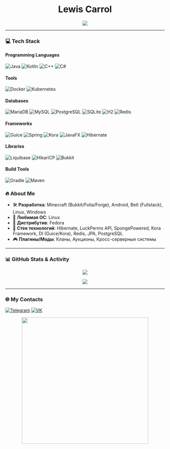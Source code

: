 <h1 align="center">Lewis Carrol</h1>

<p align="center">
  <img src="https://github-readme-stats.vercel.app/api?username=zyr1x&show_icons=true&theme=tokyonight&count_private=true&hide=prs"/>
</p>

---

### 💻 Tech Stack

#### Programming Languages
![Java](https://img.shields.io/badge/Java-%23ED8B00?style=for-the-badge&logo=java&logoColor=white)
![Kotlin](https://img.shields.io/badge/Kotlin-%23A97BFF?style=for-the-badge&logo=kotlin&logoColor=white)
![C++](https://img.shields.io/badge/C%2B%2B-%2300599C?style=for-the-badge&logo=c%2B%2B&logoColor=white)
![C#](https://img.shields.io/badge/C%23-%239B4F96?style=for-the-badge&logo=csharp&logoColor=white)

#### Tools
![Docker](https://img.shields.io/badge/Docker-%230099E5?style=for-the-badge&logo=docker&logoColor=white)
![Kubernetes](https://img.shields.io/badge/Kubernetes-%23326CE5?style=for-the-badge&logo=kubernetes&logoColor=white)

#### Databases
![MariaDB](https://img.shields.io/badge/MariaDB-%23003545?style=for-the-badge&logo=mariadb&logoColor=white)
![MySQL](https://img.shields.io/badge/MySQL-%234479A1?style=for-the-badge&logo=mysql&logoColor=white)
![PostgreSQL](https://img.shields.io/badge/PostgreSQL-%23336791?style=for-the-badge&logo=postgresql&logoColor=white)
![SQLite](https://img.shields.io/badge/SQLite-%23003B57?style=for-the-badge&logo=sqlite&logoColor=white)
![H2](https://img.shields.io/badge/H2-%234B8BBE?style=for-the-badge&logo=h2&logoColor=white)
![Redis](https://img.shields.io/badge/Redis-%23DC382D?style=for-the-badge&logo=redis&logoColor=white)

#### Frameworks
![Guice](https://img.shields.io/badge/Guice-%23000000?style=for-the-badge&logo=google&logoColor=white)
![Spring](https://img.shields.io/badge/Spring-%236DB33F?style=for-the-badge&logo=spring&logoColor=white)
![Kora](https://img.shields.io/badge/Kora-%23FF9800?style=for-the-badge)
![JavaFX](https://img.shields.io/badge/JavaFX-%23007396?style=for-the-badge&logo=java&logoColor=white)
![Hibernate](https://img.shields.io/badge/Hibernate-%2343933E?style=for-the-badge&logo=hibernate&logoColor=white)

#### Libraries
![Liquibase](https://img.shields.io/badge/Liquibase-%230076D6?style=for-the-badge&logo=liquibase&logoColor=white)
![HikariCP](https://img.shields.io/badge/HikariCP-%23007EC6?style=for-the-badge)
![Bukkit](https://img.shields.io/badge/Bukkit-%232C3E50?style=for-the-badge&logo=minecraft&logoColor=white)

#### Build Tools
![Gradle](https://img.shields.io/badge/Gradle-%2302303A?style=for-the-badge&logo=gradle&logoColor=white)
![Maven](https://img.shields.io/badge/Maven-%23C71A36?style=for-the-badge&logo=apache-maven&logoColor=white)

### 🔥 About Me
- 🛠 **Разработка**: Minecraft (Bukkit/Folia/Forge), Android, Веб (Fullstack), Linux, Windows
- 🐧 **Любимая ОС**: Linux
- 🚀 **Дистрибутив**: Fedora
- 🎯 **Стек технологий**: Hibernate, LuckPerms API, SpongePowered, Kora Framework, DI (Guice/Kora), Redis, JPA, PostgreSQL
- 🎮 **Плагины/Моды**: Кланы, Аукционы, Кросс-серверные системы

---

### 📊 GitHub Stats & Activity
<p align="center">
  <img src="https://github-readme-streak-stats.herokuapp.com/?user=your-github-username&theme=tokyonight&hide_border=true"/>
</p>

<p align="center">
  <img src="https://github-profile-trophy.vercel.app/?username=your-github-username&theme=tokyonight&margin-w=15&no-bg=true&no-frame=true"/>
</p>

---

### 🌐 My Contacts
[![Telegram](https://img.shields.io/badge/Telegram-%2326A5E4?style=for-the-badge&logo=telegram&logoColor=white)](https://t.me/zyr1xx)
[![VK](https://img.shields.io/badge/Vkontakte-%230077FF?style=for-the-badge&logo=vk&logoColor=white)](https://vk.com/i3w1s)

<p align="center">
  <img src="https://media.giphy.com/media/qgQUggAC3Pfv687qPC/giphy.gif" width="400"/>
</p>
